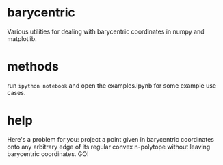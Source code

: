 # barycentric

Various utilities for dealing with barycentric coordinates in numpy and matplotlib.

# methods
run `ipython notebook` and open the examples.ipynb for some example use cases.

# help
Here's a problem for you: project a point given in barycentric coordinates onto any arbitrary edge of its regular convex n-polytope without leaving barycentric coordinates. GO!